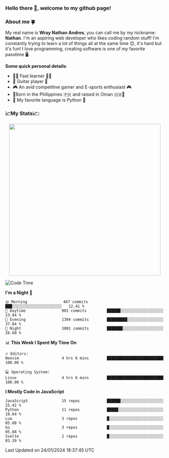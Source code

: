 ### **Hello there 👋, welcome to my github page!**

### **About me 🍀**

My real name is **Wray Nathan Andres**, you can call me by my nickname: **Nathan**. I'm an aspiring web developer who likes coding random stuff! I'm constantly trying to learn a lot of things all at the same time 😊, it's hard but it's fun! I love programming, creating software is one of my favorite passtime 🖥️.

<!-- <img src="https://pbs.twimg.com/media/FYEVH6GaAAE064l?format=jpg&name=medium" width="425" height="215" align="right" /> -->

**Some quick personal details**:

- 🚗💨 Fast learner 🚗💨
- 🎸 Guitar player 🎸
- 🎮 An avid competitive gamer and E-sports enthusiast 🎮
- 🐤Born in the Philippines 🇵🇭 and raised in Oman 🇴🇲🐤
- 🐍 My favorite language is Python 🐍

### **📈My Stats📈:**

<div style="display: flex; justify-content: center;">
    <img src="https://github-readme-stats.vercel.app/api?username=Ethea2&show_icons=true&count_private=true&theme=midnight-purple&hide_border=true" width="480"/>
    <!-- <img src="https://streak-stats.demolab.com?user=Ethea2&theme=midnight-purple&hide_border=true"/> -->
</div>

<!-- ### **⏲️This week I spent my time on⏲️:** -->
<!---->
<!-- ![Ethea's Waka Stats](https://github-readme-stats.vercel.app/api/wakatime?username=Ethea2&theme=midnight-purple&count_private=true&layout=compact) -->

<!--START_SECTION:waka-->
![Code Time](http://img.shields.io/badge/Code%20Time-500%20hrs%208%20mins-blue)

**I'm a Night 🦉** 

```text
🌞 Morning                467 commits         ███░░░░░░░░░░░░░░░░░░░░░░   12.41 % 
🌆 Daytime                901 commits         ██████░░░░░░░░░░░░░░░░░░░   23.94 % 
🌃 Evening                1394 commits        █████████░░░░░░░░░░░░░░░░   37.04 % 
🌙 Night                  1001 commits        ███████░░░░░░░░░░░░░░░░░░   26.60 % 
```


📊 **This Week I Spent My Time On** 

```text
🔥 Editors: 
Neovim                   4 hrs 6 mins        █████████████████████████   100.00 % 

💻 Operating System: 
Linux                    4 hrs 6 mins        █████████████████████████   100.00 % 
```

**I Mostly Code in JavaScript** 

```text
JavaScript               15 repos            ██████░░░░░░░░░░░░░░░░░░░   25.42 % 
Python                   11 repos            █████░░░░░░░░░░░░░░░░░░░░   18.64 % 
Lua                      3 repos             █░░░░░░░░░░░░░░░░░░░░░░░░   05.08 % 
Go                       3 repos             █░░░░░░░░░░░░░░░░░░░░░░░░   05.08 % 
Svelte                   2 repos             █░░░░░░░░░░░░░░░░░░░░░░░░   03.39 % 
```




 Last Updated on 24/01/2024 18:37:45 UTC
<!--END_SECTION:waka-->
